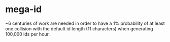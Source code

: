 # mega-id
~6 centuries of work are needed in order to have a 1% probability of at least one collision with the default id length (11 characters) when generating 100,000 ids per hour.